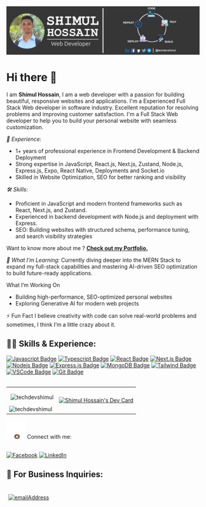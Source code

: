 <img title="" src="public/assets/images/banner.jpg" alt="Shimul Hossain's Github Banner" >

# Hi there 👋

I am **Shimul Hossain**, I am a web developer with a passion for building beautiful, responsive websites and applications. I'm a Experienced Full Stack Web developer in software industry. Excellent reputation for resolving problems and improving customer satisfaction. I'm a Full Stack Web developer to help you to build your personal website with seamless customization.

_💼 Experience:_

- 1+ years of professional experience in Frontend Development & Backend Deployment
- Strong expertise in JavaScript, React.js, Next.js, Zustand, Node.js, Express.js, Expo, React Native, Deployments and Socket.io
- Skilled in Website Optimization, SEO for better ranking and visibility

_🛠️ Skills:_

- Proficient in JavaScript and modern frontend frameworks such as React, Next.js, and Zustand.
- Experienced in backend development with Node.js and deployment with Express.
- SEO: Building websites with structured schema, performance tuning, and search visibility strategies

Want to know more about me ? [**Check out my Portfolio.**](https://techdevshimul.vercel.app/)

_🌱 What I’m Learning:_
Currently diving deeper into the MERN Stack to expand my full-stack capabilities and mastering AI-driven SEO optimization to build future-ready applications.

What I’m Working On

- Building high-performance, SEO-optimized personal websites
- Exploring Generative AI for modern web projects

⚡ Fun Fact
I believe creativity with code can solve real-world problems and sometimes, I think I’m a little crazy about it.

## 👨‍💻 Skills & Experience:

[![Javascript Badge](https://img.shields.io/badge/-Javascript-F0DB4F?style=for-the-badge&labelColor=black&logo=javascript&logoColor=F0DB4F)](#) [![Typescript Badge](https://img.shields.io/badge/-Typescript-007acc?style=for-the-badge&labelColor=black&logo=typescript&logoColor=007acc)](#) [![React Badge](https://img.shields.io/badge/-React-61DBFB?style=for-the-badge&labelColor=black&logo=react&logoColor=61DBFB)](#) [![Next.js Badge](https://img.shields.io/badge/next.js-000000?style=for-the-badge&logo=nextdotjs&logoColor=white)](#) [![Nodejs Badge](https://img.shields.io/badge/-Nodejs-3C873A?style=for-the-badge&labelColor=black&logo=node.js&logoColor=3C873A)](#) [![Express.js Badge](https://img.shields.io/badge/Express.js-000000?style=for-the-badge&logo=express&logoColor=white)](#) [![MongoDB Badge](https://img.shields.io/badge/MongoDB-4EA94B?style=for-the-badge&logo=mongodb&logoColor=white)](#) [![Tailwind Badge](https://img.shields.io/badge/Tailwind%20CSS-092749?style=for-the-badge&logo=tailwindcss&logoColor=06B6D4&labelColor=000000)](#) [![VSCode Badge](https://img.shields.io/badge/Visual_Studio-5C2D91?style=for-the-badge&logo=visual%20studio&logoColor=white)](#) [![Git Badge](https://img.shields.io/badge/Git-F05032?style=for-the-badge&logo=git&logoColor=white)](#)
</br>
</br>

<table border="0">
  <tr>
    <td>
    <p>&nbsp;<img align="center" src="https://github-readme-stats.vercel.app/api?username=techdevshimul&show_icons=true&locale=en" alt="techdevshimul" /></p>

<p><img align="left" src="https://github-readme-stats.vercel.app/api/top-langs?username=techdevshimul&show_icons=true&locale=en&layout=compact" alt="techdevshimul" /></p>
  </td>

  <td>
  <a href="https://app.daily.dev/techdevshimul"><img src="https://api.daily.dev/devcards/v2/LQ84mx5X4Zuce1y8qvsbP.png?type=default&r=vzt" width="356" alt="Shimul Hossain's Dev Card"/></a>
  </td>
  </tr>
</table>

<img  alt="gif" src="public/assets/images//wifi-gol.gif" width="50" height="50" /> 
Connect with me:
</br>
</br>

[![Facebook](https://img.shields.io/badge/Facebook-%231877F2.svg?logo=Facebook&logoColor=white)](https://facebook.com/coder.techdevshimul) [![LinkedIn](https://img.shields.io/badge/LinkedIn-%230077B5.svg?logo=linkedin&logoColor=white)](https://linkedin.com/in/techdevshimul)
</br>

## 📧 For Business Inquiries:

</br>
<a href="mailto:techdevshimul@gmail.com">
  <img style="margin: 5px"
    src="https://img.shields.io/badge/%F0%9F%93%A7%20Email-techdevshimul@gmail.com-brightgreen"
    alt="emailAddress"
  />
</a>
